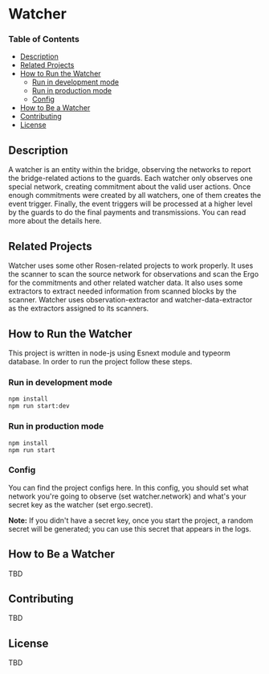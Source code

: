 # Watcher

### Table of Contents

- [Description](#description)
- [Related Projects](#related-projects)
- [How to Run the Watcher](#how-to-run-the-watcher)
  - [Run in development mode](#run-in-development-mode)
  - [Run in production mode](#run-in-production-mode)
  - [Config](#config)
- [How to Be a Watcher](#how-to-be-a-watcher)
- [Contributing](#contributing)
- [License](#license)
  <a name="headers"/>

## Description

A watcher is an entity within the bridge, observing the networks to report the bridge-related actions to the guards. Each watcher only observes one special network, creating commitment about the valid user actions. Once enough commitments were created by all watchers, one of them creates the event trigger. Finally, the event triggers will be processed at a higher level by the guards to do the final payments and transmissions. You can read more about the details here.

## Related Projects

Watcher uses some other Rosen-related projects to work properly. It uses the scanner to scan the source network for observations and scan the Ergo for the commitments and other related watcher data. It also uses some extractors to extract needed information from scanned blocks by the scanner. Watcher uses observation-extractor and watcher-data-extractor as the extractors assigned to its scanners.

## How to Run the Watcher

This project is written in node-js using Esnext module and typeorm database. In order to run the project follow these steps.

### Run in development mode

```shell
npm install
npm run start:dev
```

### Run in production mode

```shell
npm install
npm run start
```

### Config

You can find the project configs here. In this config, you should set what network you're going to observe (set watcher.network) and what's your secret key as the watcher (set ergo.secret).

**Note:** If you didn't have a secret key, once you start the project, a random secret will be generated; you can use this secret that appears in the logs.

## How to Be a Watcher

TBD

## Contributing

TBD

## License

TBD
